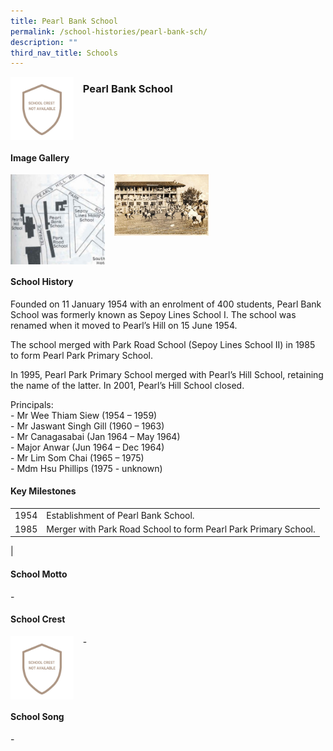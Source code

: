 ```yaml
---
title: Pearl Bank School
permalink: /school-histories/pearl-bank-sch/
description: ""
third_nav_title: Schools
---
```

<img src="/images/pearlbank1.png" style="width:20%;margin-right:15px;" align = "left">

### **Pearl Bank School**

<br clear="left">

#### **Image Gallery**

<p><a href="https://staging.d1yxymztqoj7qn.amplifyapp.com/images/pearlbank2.jpg">  
<img src="/images/pearlbank2.jpg" style="width:30%;margin-right:15px;" align = "left">
</a></p>

<p><a href="https://staging.d1yxymztqoj7qn.amplifyapp.com/images/pearlbank3.jpg">  
<img src="/images/pearlbank3.jpg" style="width:30%;margin-right:15px;" align = "left">
</a></p>

<br clear="left">

#### **School History**
Founded on 11 January 1954 with an enrolment of 400 students, Pearl Bank School was formerly known as Sepoy Lines School I. The school was renamed when it moved to Pearl’s Hill on 15 June 1954.  
  
The school merged with Park Road School (Sepoy Lines School II) in 1985 to form Pearl Park Primary School.  
  
In 1995, Pearl Park Primary School merged with Pearl’s Hill School, retaining the name of the latter. In 2001, Pearl’s Hill School closed.

Principals:<br>
\- Mr Wee Thiam Siew (1954 – 1959)<br>
\- Mr Jaswant Singh Gill (1960 – 1963)<br>
\- Mr Canagasabai (Jan 1964 – May 1964)<br>
\- Major Anwar (Jun 1964 – Dec 1964)<br>
\- Mr Lim Som Chai (1965 – 1975)<br>
\- Mdm Hsu Phillips (1975 - unknown)

#### **Key Milestones**

|  |  |
|:---:|---|
| 1954 | Establishment of Pearl Bank School. |
| 1985 | Merger with Park Road School to form Pearl Park Primary School. |
|

#### **School Motto**
\-

#### **School Crest**
<img src="/images/pearlbank1.png" style="width:20%;margin-right:15px;" align = "left">

\-

<br clear="left">

#### **School Song**
\-